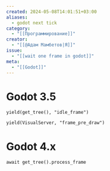 ```yaml
---
created: 2024-05-08T14:01:51+03:00
aliases:
  - godot next tick
category:
  - "[[Программирование]]"
creator:
  - "[[@Адам Мамбетов|Я]]"
issue:
  - "[[wait one frame in godot]]"
meta:
  - "[[Godot]]"
---
```


# Godot 3.5
```gdscript
yield(get_tree(), "idle_frame")
```

```gdscript
yield(VisualServer, "frame_pre_draw")
```

# Godot 4.x
```gdscript
await get_tree().process_frame
```
